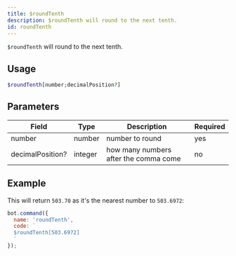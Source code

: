 ```yaml
---
title: $roundTenth
description: $roundTenth will round to the next tenth.
id: roundTenth
---
```


`$roundTenth` will round to the next tenth.

## Usage

```php
$roundTenth[number;decimalPosition?]
```

## Parameters 


| Field            | Type    | Description                           | Required |
| ---------------- | ------- | ------------------------------------- | -------- |
| number           | number  | number to round                       | yes      |
| decimalPosition? | integer | how many numbers after the comma come | no       |


## Example

This will return `503.70` as it's the nearest number to `503.6972`:

```javascript
bot.command({
  name: 'roundTenth',
  code: `
  $roundTenth[503.6972]
  `
});
```